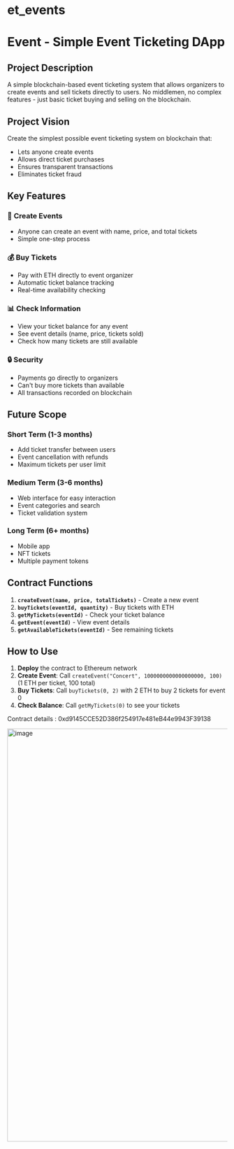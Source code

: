 # et_events

# Event - Simple Event Ticketing DApp

## Project Description

A simple blockchain-based event ticketing system that allows organizers to create events and sell tickets directly to users. No middlemen, no complex features - just basic ticket buying and selling on the blockchain.

## Project Vision

Create the simplest possible event ticketing system on blockchain that:
- Lets anyone create events
- Allows direct ticket purchases
- Ensures transparent transactions
- Eliminates ticket fraud

## Key Features

### 🎫 **Create Events**
- Anyone can create an event with name, price, and total tickets
- Simple one-step process

### 💰 **Buy Tickets**
- Pay with ETH directly to event organizer
- Automatic ticket balance tracking
- Real-time availability checking

### 📊 **Check Information**
- View your ticket balance for any event
- See event details (name, price, tickets sold)
- Check how many tickets are still available

### 🔒 **Security**
- Payments go directly to organizers
- Can't buy more tickets than available
- All transactions recorded on blockchain

## Future Scope

### Short Term (1-3 months)
- Add ticket transfer between users
- Event cancellation with refunds
- Maximum tickets per user limit

### Medium Term (3-6 months)
- Web interface for easy interaction
- Event categories and search
- Ticket validation system

### Long Term (6+ months)
- Mobile app
- NFT tickets
- Multiple payment tokens

## Contract Functions

1. **`createEvent(name, price, totalTickets)`** - Create a new event
2. **`buyTickets(eventId, quantity)`** - Buy tickets with ETH
3. **`getMyTickets(eventId)`** - Check your ticket balance
4. **`getEvent(eventId)`** - View event details
5. **`getAvailableTickets(eventId)`** - See remaining tickets

## How to Use

1. **Deploy** the contract to Ethereum network
2. **Create Event**: Call `createEvent("Concert", 1000000000000000000, 100)` (1 ETH per ticket, 100 total)
3. **Buy Tickets**: Call `buyTickets(0, 2)` with 2 ETH to buy 2 tickets for event 0
4. **Check Balance**: Call `getMyTickets(0)` to see your tickets

Contract details : 0xd9145CCE52D386f254917e481eB44e9943F39138

<img width="1914" height="945" alt="image" src="https://github.com/user-attachments/assets/68456b50-c8c4-4265-a9c1-0fd4f3262848" />
